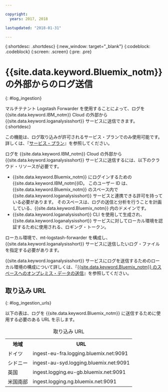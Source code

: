 ```yaml
---

copyright:
  years: 2017, 2018

lastupdated: "2018-01-31"

---
```


{:shortdesc: .shortdesc}
{:new_window: target="_blank"}
{:codeblock: .codeblock}
{:screen: .screen}
{:pre: .pre}


# {{site.data.keyword.Bluemix_notm}} の外部からのログ送信
{: #log_ingestion}

マルチテナント Logstash Forwarder を使用することによって、ログを {{site.data.keyword.IBM_notm}} Cloud の外部から {{site.data.keyword.loganalysisshort}} サービスに送信できます。 
{:shortdesc}

この機能は、ログ取り込みが許可されるサービス・プランでのみ使用可能です。 詳しくは、『[サービス・プラン](/docs/services/CloudLogAnalysis/log_analysis_ov.html#plans)』を参照してください。

ログを {{site.data.keyword.IBM_notm}} Cloud の外部から {{site.data.keyword.loganalysisshort}} サービスに送信するには、以下のクラウド・リソースが必要です。

* {{site.data.keyword.Bluemix_notm}} にログインするための {{site.data.keyword.IBM_notm}}ID。 このユーザー ID は、{{site.data.keyword.Bluemix_notm}} のスペース内で {{site.data.keyword.loganalysisshort}} サービスと連携できる許可を持っている必要があります。 そのスペースは、ログの送信と分析を行うことを計画している、{{site.data.keyword.Bluemix_notm}} 内のドメインです。
* {{site.data.keyword.loganalysisshort}} CLI を使用して生成され、{{site.data.keyword.loganalysisshort}} サービスに対してローカル環境を認証するために使用される、ロギング・トークン。  

ローカル環境で、mt-logstash-forwarder を構成し、{{site.data.keyword.loganalysisshort}} サービスに送信したいログ・ファイルを指定する必要があります。

{{site.data.keyword.loganalysisshort}} サービスにログを送信するためのローカル環境の構成について詳しくは、『[{{site.data.keyword.Bluemix_notm}} のスペースへのオンプレミス・データの送信](/docs/services/CloudLogAnalysis/how-to/send-data/send_data_mt.html#send_data_mt)』を参照してください。



## 取り込み URL
{: #log_ingestion_urls}

以下の表は、ログを {{site.data.keyword.Bluemix_notm}} に送信するために使用する必要のある URL を示します。

<table>
  <caption>取り込み URL</caption>
    <tr>
      <th>地域</th>
      <th>URL</th>
    </tr>
  <tr>
    <td>ドイツ</td>
	  <td>ingest-eu-fra.logging.bluemix.net:9091</td>
  </tr>
  <tr>
    <td>シドニー</td>
	  <td>ingest-au-syd.logging.bluemix.net:9091</td>
  </tr>
  <tr>
    <td>英国</td>
	  <td>ingest.logging.eu-gb.bluemix.net:9091</td>
  </tr>
  <tr>
    <td>米国南部</td>
	  <td>ingest.logging.ng.bluemix.net:9091</td>
  </tr>
</table>


